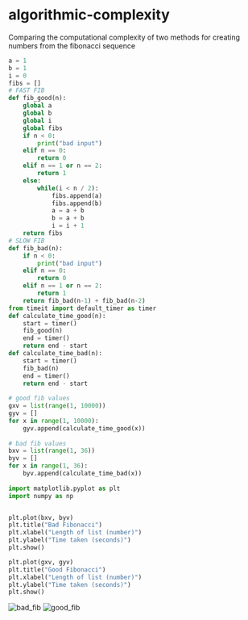 # algorithmic-complexity
Comparing the computational complexity of two methods for creating numbers from the fibonacci sequence
```py
a = 1
b = 1
i = 0
fibs = []
# FAST FIB
def fib_good(n):
    global a
    global b
    global i
    global fibs
    if n < 0:
        print("bad input")
    elif n == 0:
        return 0
    elif n == 1 or n == 2:
        return 1
    else:
        while(i < n / 2):
            fibs.append(a)
            fibs.append(b)
            a = a + b
            b = a + b
            i = i + 1
    return fibs
# SLOW FIB
def fib_bad(n):
    if n < 0:
        print("bad input")
    elif n == 0:
        return 0
    elif n == 1 or n == 2:
        return 1
    return fib_bad(n-1) + fib_bad(n-2)
from timeit import default_timer as timer
def calculate_time_good(n):
    start = timer()
    fib_good(n)
    end = timer()
    return end - start
def calculate_time_bad(n):
    start = timer()
    fib_bad(n)
    end = timer()
    return end - start
    
# good fib values
gxv = list(range(1, 10000))
gyv = []
for x in range(1, 10000):
    gyv.append(calculate_time_good(x))
    
# bad fib values
bxv = list(range(1, 36))
byv = []
for x in range(1, 36):
    byv.append(calculate_time_bad(x))
    
import matplotlib.pyplot as plt
import numpy as np


plt.plot(bxv, byv)
plt.title("Bad Fibonacci")
plt.xlabel("Length of list (number)")
plt.ylabel("Time taken (seconds)")
plt.show()

plt.plot(gxv, gyv)
plt.title("Good Fibonacci")
plt.xlabel("Length of list (number)")
plt.ylabel("Time taken (seconds)")
plt.show()
```
![bad_fib](https://user-images.githubusercontent.com/117105005/200169869-79fff1a3-65d2-40b0-9954-81bb74e84028.png)
![good_fib](https://user-images.githubusercontent.com/117105005/200169870-c4aac18b-d8c1-488a-ab9e-d7daec090b57.png)

